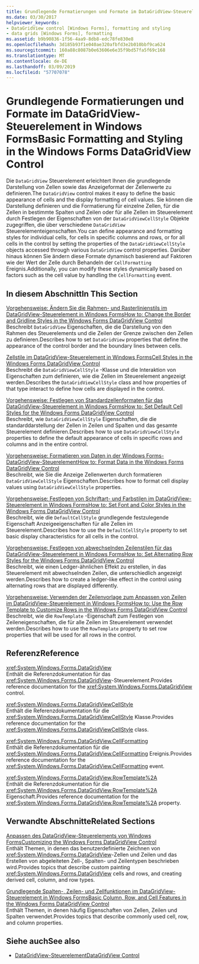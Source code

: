 ```yaml
---
title: Grundlegende Formatierungen und Formate im DataGridView-Steuerelement in Windows Forms
ms.date: 03/30/2017
helpviewer_keywords:
- DataGridView control [Windows Forms], formatting and styling
- data grids [Windows Forms], formatting
ms.assetid: b9b90836-1f56-4aa9-8db8-edc78fe830e8
ms.openlocfilehash: 3d185b93f1e040ae320afbfd3e2b010bbf9ca624
ms.sourcegitcommit: 160a88c8087b0e63606e6e35f9bd57fa5f69c168
ms.translationtype: MT
ms.contentlocale: de-DE
ms.lasthandoff: 03/09/2019
ms.locfileid: "57707078"
---
```

# <a name="basic-formatting-and-styling-in-the-windows-forms-datagridview-control"></a><span data-ttu-id="cf86e-102">Grundlegende Formatierungen und Formate im DataGridView-Steuerelement in Windows Forms</span><span class="sxs-lookup"><span data-stu-id="cf86e-102">Basic Formatting and Styling in the Windows Forms DataGridView Control</span></span>
<span data-ttu-id="cf86e-103">Die `DataGridView` Steuerelement erleichtert Ihnen die grundlegende Darstellung von Zellen sowie das Anzeigeformat der Zellenwerte zu definieren.</span><span class="sxs-lookup"><span data-stu-id="cf86e-103">The `DataGridView` control makes it easy to define the basic appearance of cells and the display formatting of cell values.</span></span> <span data-ttu-id="cf86e-104">Sie können die Darstellung definieren und die Formatierung für einzelne Zellen, für die Zellen in bestimmte Spalten und Zeilen oder für alle Zellen im Steuerelement durch Festlegen der Eigenschaften von der `DataGridViewCellStyle` Objekte zugegriffen, die über verschiedene `DataGridView` Steuerelementeigenschaften.</span><span class="sxs-lookup"><span data-stu-id="cf86e-104">You can define appearance and formatting styles for individual cells, for cells in specific columns and rows, or for all cells in the control by setting the properties of the `DataGridViewCellStyle` objects accessed through various `DataGridView` control properties.</span></span> <span data-ttu-id="cf86e-105">Darüber hinaus können Sie ändern diese Formate dynamisch basierend auf Faktoren wie der Wert der Zelle durch Behandeln der `CellFormatting` Ereignis.</span><span class="sxs-lookup"><span data-stu-id="cf86e-105">Additionally, you can modify these styles dynamically based on factors such as the cell value by handling the `CellFormatting` event.</span></span>  
  
## <a name="in-this-section"></a><span data-ttu-id="cf86e-106">In diesem Abschnitt</span><span class="sxs-lookup"><span data-stu-id="cf86e-106">In This Section</span></span>  
 [<span data-ttu-id="cf86e-107">Vorgehensweise: Ändern Sie die Rahmen- und Rasterlinienstils im DataGridView-Steuerelement in Windows Forms</span><span class="sxs-lookup"><span data-stu-id="cf86e-107">How to: Change the Border and Gridline Styles in the Windows Forms DataGridView Control</span></span>](change-the-border-and-gridline-styles-in-the-datagrid.md)  
 <span data-ttu-id="cf86e-108">Beschreibt `DataGridView` Eigenschaften, die die Darstellung von den Rahmen des Steuerelements und die Zeilen der Grenze zwischen den Zellen zu definieren.</span><span class="sxs-lookup"><span data-stu-id="cf86e-108">Describes how to set `DataGridView` properties that define the appearance of the control border and the boundary lines between cells.</span></span>  
  
 [<span data-ttu-id="cf86e-109">Zellstile im DataGridView-Steuerelement in Windows Forms</span><span class="sxs-lookup"><span data-stu-id="cf86e-109">Cell Styles in the Windows Forms DataGridView Control</span></span>](cell-styles-in-the-windows-forms-datagridview-control.md)  
 <span data-ttu-id="cf86e-110">Beschreibt die `DataGridViewCellStyle` -Klasse und die Interaktion von Eigenschaften zum definieren, wie die Zellen im Steuerelement angezeigt werden.</span><span class="sxs-lookup"><span data-stu-id="cf86e-110">Describes the `DataGridViewCellStyle` class and how properties of that type interact to define how cells are displayed in the control.</span></span>  
  
 [<span data-ttu-id="cf86e-111">Vorgehensweise: Festlegen von Standardzellenformaten für das DataGridView-Steuerelement in Windows Forms</span><span class="sxs-lookup"><span data-stu-id="cf86e-111">How to: Set Default Cell Styles for the Windows Forms DataGridView Control</span></span>](how-to-set-default-cell-styles-for-the-windows-forms-datagridview-control.md)  
 <span data-ttu-id="cf86e-112">Beschreibt, wie `DataGridViewCellStyle` Eigenschaften, die die standarddarstellung der Zellen in Zeilen und Spalten und das gesamte Steuerelement definieren.</span><span class="sxs-lookup"><span data-stu-id="cf86e-112">Describes how to use `DataGridViewCellStyle` properties to define the default appearance of cells in specific rows and columns and in the entire control.</span></span>  
  
 [<span data-ttu-id="cf86e-113">Vorgehensweise: Formatieren von Daten in der Windows Forms-DataGridView-Steuerelement</span><span class="sxs-lookup"><span data-stu-id="cf86e-113">How to: Format Data in the Windows Forms DataGridView Control</span></span>](how-to-format-data-in-the-windows-forms-datagridview-control.md)  
 <span data-ttu-id="cf86e-114">Beschreibt, wie Sie die Anzeige Zellenwerten durch formatieren `DataGridViewCellStyle` Eigenschaften.</span><span class="sxs-lookup"><span data-stu-id="cf86e-114">Describes how to format cell display values using `DataGridViewCellStyle` properties.</span></span>  
  
 [<span data-ttu-id="cf86e-115">Vorgehensweise: Festlegen von Schriftart- und Farbstilen im DataGridView-Steuerelement in Windows Forms</span><span class="sxs-lookup"><span data-stu-id="cf86e-115">How to: Set Font and Color Styles in the Windows Forms DataGridView Control</span></span>](how-to-set-font-and-color-styles-in-the-windows-forms-datagridview-control.md)  
 <span data-ttu-id="cf86e-116">Beschreibt, wie die `DefaultCellStyle` grundlegende festzulegende Eigenschaft Anzeigeeigenschaften für alle Zellen im Steuerelement.</span><span class="sxs-lookup"><span data-stu-id="cf86e-116">Describes how to use the `DefaultCellStyle` property to set basic display characteristics for all cells in the control.</span></span>  
  
 [<span data-ttu-id="cf86e-117">Vorgehensweise: Festlegen von abwechselnden Zeilenstilen für das DataGridView-Steuerelement in Windows Forms</span><span class="sxs-lookup"><span data-stu-id="cf86e-117">How to: Set Alternating Row Styles for the Windows Forms DataGridView Control</span></span>](how-to-set-alternating-row-styles-for-the-windows-forms-datagridview-control.md)  
 <span data-ttu-id="cf86e-118">Beschreibt, wie einen Ledger-ähnlichen Effekt zu erstellen, in das Steuerelement mit abwechselnden Zeilen, die unterschiedlich angezeigt werden.</span><span class="sxs-lookup"><span data-stu-id="cf86e-118">Describes how to create a ledger-like effect in the control using alternating rows that are displayed differently.</span></span>  
  
 [<span data-ttu-id="cf86e-119">Vorgehensweise: Verwenden der Zeilenvorlage zum Anpassen von Zeilen im DataGridView-Steuerelement in Windows Forms</span><span class="sxs-lookup"><span data-stu-id="cf86e-119">How to: Use the Row Template to Customize Rows in the Windows Forms DataGridView Control</span></span>](use-the-row-template-to-customize-rows-in-the-datagrid.md)  
 <span data-ttu-id="cf86e-120">Beschreibt, wie die `RowTemplate` -Eigenschaft zum Festlegen von Zeileneigenschaften, die für alle Zeilen im Steuerelement verwendet werden.</span><span class="sxs-lookup"><span data-stu-id="cf86e-120">Describes how to use the `RowTemplate` property to set row properties that will be used for all rows in the control.</span></span>  
  
## <a name="reference"></a><span data-ttu-id="cf86e-121">Referenz</span><span class="sxs-lookup"><span data-stu-id="cf86e-121">Reference</span></span>  
 <xref:System.Windows.Forms.DataGridView>  
 <span data-ttu-id="cf86e-122">Enthält die Referenzdokumentation für das <xref:System.Windows.Forms.DataGridView>-Steuerelement.</span><span class="sxs-lookup"><span data-stu-id="cf86e-122">Provides reference documentation for the <xref:System.Windows.Forms.DataGridView> control.</span></span>  
  
 <xref:System.Windows.Forms.DataGridViewCellStyle>  
 <span data-ttu-id="cf86e-123">Enthält die Referenzdokumentation für die <xref:System.Windows.Forms.DataGridViewCellStyle> Klasse.</span><span class="sxs-lookup"><span data-stu-id="cf86e-123">Provides reference documentation for the <xref:System.Windows.Forms.DataGridViewCellStyle> class.</span></span>  
  
 <xref:System.Windows.Forms.DataGridView.CellFormatting>  
 <span data-ttu-id="cf86e-124">Enthält die Referenzdokumentation für die <xref:System.Windows.Forms.DataGridView.CellFormatting> Ereignis.</span><span class="sxs-lookup"><span data-stu-id="cf86e-124">Provides reference documentation for the <xref:System.Windows.Forms.DataGridView.CellFormatting> event.</span></span>  
  
 <xref:System.Windows.Forms.DataGridView.RowTemplate%2A>  
 <span data-ttu-id="cf86e-125">Enthält die Referenzdokumentation für die <xref:System.Windows.Forms.DataGridView.RowTemplate%2A> Eigenschaft.</span><span class="sxs-lookup"><span data-stu-id="cf86e-125">Provides reference documentation for the <xref:System.Windows.Forms.DataGridView.RowTemplate%2A> property.</span></span>  
  
## <a name="related-sections"></a><span data-ttu-id="cf86e-126">Verwandte Abschnitte</span><span class="sxs-lookup"><span data-stu-id="cf86e-126">Related Sections</span></span>  
 [<span data-ttu-id="cf86e-127">Anpassen des DataGridView-Steuerelements von Windows Forms</span><span class="sxs-lookup"><span data-stu-id="cf86e-127">Customizing the Windows Forms DataGridView Control</span></span>](customizing-the-windows-forms-datagridview-control.md)  
 <span data-ttu-id="cf86e-128">Enthält Themen, in denen das benutzerdefinierte Zeichnen von <xref:System.Windows.Forms.DataGridView>-Zellen und Zeilen und das Erstellen von abgeleiteten Zell-, Spalten- und Zeilentypen beschrieben wird.</span><span class="sxs-lookup"><span data-stu-id="cf86e-128">Provides topics that describe custom painting <xref:System.Windows.Forms.DataGridView> cells and rows, and creating derived cell, column, and row types.</span></span>  
  
 [<span data-ttu-id="cf86e-129">Grundlegende Spalten-, Zeilen- und Zellfunktionen im DataGridView-Steuerelement in Windows Forms</span><span class="sxs-lookup"><span data-stu-id="cf86e-129">Basic Column, Row, and Cell Features in the Windows Forms DataGridView Control</span></span>](basic-column-row-and-cell-features-wf-datagridview-control.md)  
 <span data-ttu-id="cf86e-130">Enthält Themen, in denen häufig Eigenschaften von Zellen, Zeilen und Spalten verwendet.</span><span class="sxs-lookup"><span data-stu-id="cf86e-130">Provides topics that describe commonly used cell, row, and column properties.</span></span>  
  
## <a name="see-also"></a><span data-ttu-id="cf86e-131">Siehe auch</span><span class="sxs-lookup"><span data-stu-id="cf86e-131">See also</span></span>
- [<span data-ttu-id="cf86e-132">DataGridView-Steuerelement</span><span class="sxs-lookup"><span data-stu-id="cf86e-132">DataGridView Control</span></span>](datagridview-control-windows-forms.md)
